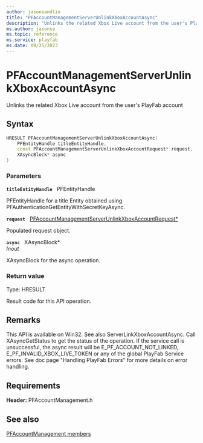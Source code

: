 ```yaml
---
author: jasonsandlin
title: "PFAccountManagementServerUnlinkXboxAccountAsync"
description: "Unlinks the related Xbox Live account from the user's PlayFab account"
ms.author: jasonsa
ms.topic: reference
ms.service: playfab
ms.date: 09/25/2023
---
```


# PFAccountManagementServerUnlinkXboxAccountAsync  

Unlinks the related Xbox Live account from the user's PlayFab account  

## Syntax  
  
```cpp
HRESULT PFAccountManagementServerUnlinkXboxAccountAsync(  
    PFEntityHandle titleEntityHandle,  
    const PFAccountManagementServerUnlinkXboxAccountRequest* request,  
    XAsyncBlock* async  
)  
```  
  
### Parameters  
  
**`titleEntityHandle`** &nbsp; PFEntityHandle  
  
PFEntityHandle for a title Entity obtained using PFAuthenticationGetEntityWithSecretKeyAsync.  
  
**`request`** &nbsp; [PFAccountManagementServerUnlinkXboxAccountRequest*](../../pfaccountmanagementtypes/structs/pfaccountmanagementserverunlinkxboxaccountrequest.md)  
  
Populated request object.  
  
**`async`** &nbsp; XAsyncBlock*  
*_Inout_*  
  
XAsyncBlock for the async operation.  
  
  
### Return value
Type: HRESULT
  
Result code for this API operation.
  
## Remarks  
  
This API is available on Win32. See also ServerLinkXboxAccountAsync. Call XAsyncGetStatus to get the status of the operation. If the service call is unsuccessful, the async result will be E_PF_ACCOUNT_NOT_LINKED, E_PF_INVALID_XBOX_LIVE_TOKEN or any of the global PlayFab Service errors. See doc page "Handling PlayFab Errors" for more details on error handling.
  
## Requirements  
  
**Header:** PFAccountManagement.h
  
## See also  
[PFAccountManagement members](../pfaccountmanagement_members.md)  

  
  
